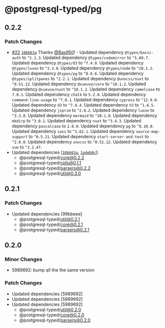 # @postgresql-typed/pg

## 0.2.2

### Patch Changes

- [#22](https://github.com/PostgreSQL-Typed/PostgreSQL-Typed/pull/22) [`10b663a`](https://github.com/PostgreSQL-Typed/PostgreSQL-Typed/commit/10b663a1631b81cdfca2a2da61512d8880807cf3) Thanks [@Bas950](https://github.com/Bas950)! - Updated dependency `@types/basic-auth` to `^1.1.3`. Updated dependency `@types/codemirror` to `^5.60.7`. Updated dependency `@types/d3` to `^7.4.0`. Updated dependency `@types/luxon` to `^3.3.0`. Updated dependency `@types/node` to `^20.1.2`. Updated dependency `@types/pg` to `^8.6.6`. Updated dependency `@types/splitpanes` to `^2.2.1`. Updated dependency `@unocss/nuxt` to `^0.51.12`. Updated dependency `@vueuse/core` to `^10.1.2`. Updated dependency `@vueuse/nuxt` to `^10.1.2`. Updated dependency `camelcase` to `7.0.1`. Updated dependency `chalk` to `5.2.0`. Updated dependency `command-line-usage` to `^7.0.1`. Updated dependency `cypress` to `^12.9.0`. Updated dependency `d3` to `^7.8.4`. Updated dependency `h3` to `^1.6.5`. Updated dependency `jsprim` to `^2.0.2`. Updated dependency `luxon` to `^3.3.0`. Updated dependency `mermaid` to `^10.1.0`. Updated dependency `mkdirp` to `^3.0.1`. Updated dependency `nuxt` to `^3.4.3`. Updated dependency `pascalcase` to `2.0.0`. Updated dependency `pg` to `^8.10.0`. Updated dependency `sass` to `^1.62.1`. Updated dependency `source-map-support` to `^0.5.21`. Updated dependency `start-server-and-test` to `^2.0.0`. Updated dependency `unocss` to `^0.51.12`. Updated dependency `vue` to `^3.2.47`.
- Updated dependencies [[`10b663a`](https://github.com/PostgreSQL-Typed/PostgreSQL-Typed/commit/10b663a1631b81cdfca2a2da61512d8880807cf3), [`1adeb0c`](https://github.com/PostgreSQL-Typed/PostgreSQL-Typed/commit/1adeb0cda9852d193aa4b6807d039808f533affe)]:
  - @postgresql-typed/core@0.2.2
  - @postgresql-typed/oids@0.1.1
  - @postgresql-typed/parsers@0.2.2
  - @postgresql-typed/util@0.3.0

## 0.2.1

### Patch Changes

- Updated dependencies [99bbeee]
  - @postgresql-typed/util@0.2.1
  - @postgresql-typed/core@0.2.1
  - @postgresql-typed/parsers@0.2.1

## 0.2.0

### Minor Changes

- 5989692: bump all the the same version

### Patch Changes

- Updated dependencies [5989692]
- Updated dependencies [5989692]
- Updated dependencies [5989692]
  - @postgresql-typed/util@0.2.0
  - @postgresql-typed/core@0.2.0
  - @postgresql-typed/parsers@0.2.0

